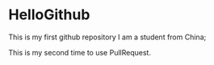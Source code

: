 # HelloGithub
This is my first github repository
I am a student from China;


This is my second time to use PullRequest.
